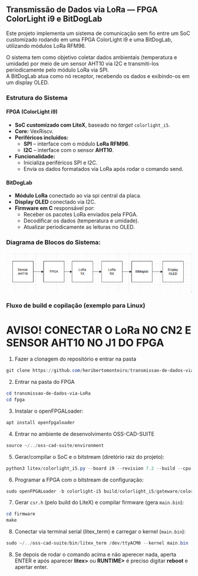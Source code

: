 ## Transmissão de Dados via LoRa — FPGA ColorLight i9 e BitDogLab

Este projeto implementa um sistema de comunicação sem fio entre um SoC customizado rodando em uma FPGA ColorLight i9 e uma BitDogLab, utilizando módulos LoRa RFM96.

O sistema tem como objetivo coletar dados ambientais (temperatura e umidade) por meio de um sensor AHT10 via I2C e transmiti-los periodicamente pelo módulo LoRa via SPI.  
A BitDogLab atua como nó receptor, recebendo os dados e exibindo-os em um display OLED.

### Estrutura do Sistema

#### FPGA (ColorLight i9)
- **SoC customizado com LiteX**, baseado no *target* `colorlight_i5`.
- **Core:** VexRiscv.
- **Periféricos incluídos:**
  - **SPI** – interface com o módulo **LoRa RFM96**.  
  - **I2C** – interface com o sensor **AHT10**.  
- **Funcionalidade:**  
  - Inicializa periféricos SPI e I2C.    
  - Envia os dados formatados via LoRa após rodar o comando send.

#### BitDogLab
- **Módulo LoRa** conectado ao via spi central da placa.
- **Display OLED** conectado via I2C.
- **Firmware em C** responsável por:
  - Receber os pacotes LoRa enviados pela FPGA.
  - Decodificar os dados (temperatura e umidade).
  - Atualizar periodicamente as leituras no OLED.

### Diagrama de Blocos do Sistema:

![Diagrama de blocos do sistema](img/image.png)

### Fluxo de build e copilação (exemplo para Linux)

# AVISO! CONECTAR O LoRa NO CN2 E SENSOR AHT10 NO J1 DO FPGA

1. Fazer a clonagem do repositório e entrar na pasta

```powershell
git clone https://github.com/heribertomonteiro/transmissao-de-dados-via-LoRa.git
```

2. Entrar na pasta do FPGA
```powershell
cd transmissao-de-dados-via-LoRa
cd fpga
```

3. Instalar o openFPGALoader:

```powershell
apt install openfpgaloader
```

4. Entrar no ambiente de desenvolvimento OSS-CAD-SUITE

```powershell
source ~/../oss-cad-suite/environment
```

5. Gerar/compilar o SoC e o bitstream (diretório raiz do projeto):

```powershell
python3 litex/colorlight_i5.py --board i9 --revision 7.2 --build --cpu-type=picorv32 --ecppack-compress
```

6. Programar a FPGA com o bitstream de configuração:

```powershell
sudo openFPGALoader -b colorlight-i5 build/colorlight_i5/gateware/colorlight_i5.bit
```

7. Gerar `csr.h` (pelo build do LiteX) e compilar firmware (gera `main.bin`):

```powershell
cd firmware
make
```

8. Conectar via terminal serial (litex_term) e carregar o kernel (`main.bin`):

```powershell
sudo ~/../oss-cad-suite/bin/litex_term /dev/ttyACM0 --kernel main.bin
```

8. Se depois de rodar o comando acima e não aperecer nada, aperta ENTER e após aparecer **litex>** ou **RUNTIME>** é preciso digitar **reboot** e apertar enter.
